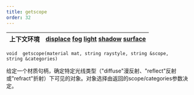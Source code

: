 ```yaml
---
title: getscope
order: 32
---
```

| 上下文环境 | [displace](../contexts/displace.html)  [fog](../contexts/fog.html)  [light](../contexts/light.html)  [shadow](../contexts/shadow.html)  [surface](../contexts/surface.html) |
| --- | --- |

`void  getscope(material mat, string raystyle, string &scope, string &categories)`

给定一个材质句柄，确定特定光线类型（"diffuse"漫反射、"reflect"反射或"refract"折射）下可见的对象。对象选择由返回的scope/categories参数决定。